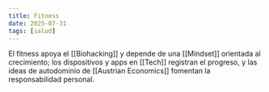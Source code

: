 ```yaml
---
title: Fitness
date: 2025-07-31
tags: [salud]
---
```


El fitness apoya el [[Biohacking]] y depende de una [[Mindset]] orientada al crecimiento; los dispositivos y apps en [[Tech]] registran el progreso, y las ideas de autodominio de [[Austrian Economics]] fomentan la responsabilidad personal.
